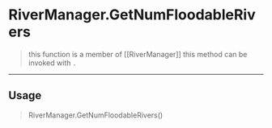 # RiverManager.GetNumFloodableRivers
> this function is a member of [[RiverManager]]
> this method can be invoked with `.`
-----
## Usage
> RiverManager.GetNumFloodableRivers()
